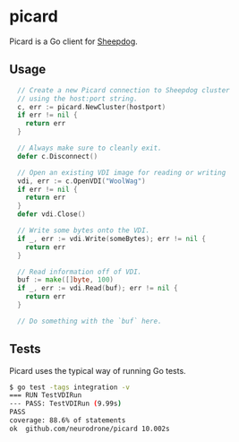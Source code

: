 # picard

Picard is a Go client for
[Sheepdog](https://sheepdog.github.io/sheepdog/).

## Usage

```go
  // Create a new Picard connection to Sheepdog cluster
  // using the host:port string.
  c, err := picard.NewCluster(hostport)
  if err != nil {
    return err
  }

  // Always make sure to cleanly exit.
  defer c.Disconnect()

  // Open an existing VDI image for reading or writing
  vdi, err := c.OpenVDI("WoolWag")
  if err != nil {
    return err
  }
  defer vdi.Close()

  // Write some bytes onto the VDI.
  if _, err := vdi.Write(someBytes); err != nil {
    return err
  }

  // Read information off of VDI.
  buf := make([]byte, 100)
  if _, err := vdi.Read(buf); err != nil {
    return err
  }

  // Do something with the `buf` here.
```

## Tests

Picard uses the typical way of running Go tests.

```bash
$ go test -tags integration -v
=== RUN TestVDIRun
--- PASS: TestVDIRun (9.99s)
PASS
coverage: 88.6% of statements
ok  github.com/neurodrone/picard 10.002s
```
